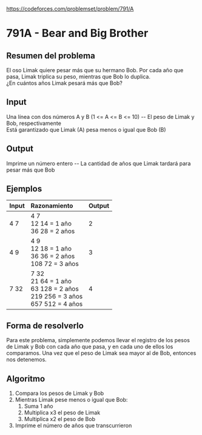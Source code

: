 https://codeforces.com/problemset/problem/791/A

# 791A - Bear and Big Brother

## Resumen del problema
El oso Limak quiere pesar más que su hermano Bob. Por cada año que pasa, Limak triplica su peso, mientras que Bob lo duplica. \
¿En cuántos años Limak pesará más que Bob?

## Input
Una línea con dos números A y B (1 <= A <= B <= 10) -- El peso de Limak y Bob, respectivamente \
Está garantizado que Limak (A) pesa menos o igual que Bob (B)

## Output
Imprime un número entero -- La cantidad de años que Limak tardará para pesar más que Bob

## Ejemplos
| Input | Razonamiento | Output    |
| :---- | :--------    | --------- |
| 4 7   | 4 7 <br> 12 14 = 1 año <br> 36 28 = 2 años | 2         |
| 4 9   | 4 9 <br> 12 18 = 1 año <br> 36 36 = 2 años <br> 108 72 = 3 años | 3         |
| 7 32  | 7 32 <br> 21 64 = 1 año <br> 63 128 = 2 años <br> 219 256 = 3 años <br> 657 512 = 4 años | 4         |

## Forma de resolverlo
Para este problema, simplemente podemos llevar el registro de los pesos de Limak y Bob con cada año que pasa, y en cada uno de ellos los comparamos. Una vez que el peso de Limak sea mayor al de Bob, entonces nos detenemos.

## Algoritmo
1) Compara los pesos de Limak y Bob
2) Mientras Limak pese menos o igual que Bob:
    1) Suma 1 año
    2) Multiplica x3 el peso de Limak
    3) Multiplica x2 el peso de Bob
3) Imprime el número de años que transcurrieron
